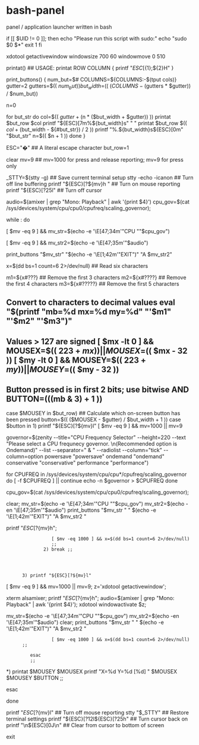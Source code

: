 bash-panel
==========

panel / application launcher written in bash


if [[ $UID != 0 ]]; then echo "Please run this script with sudo:" echo "sudo $0 $*" exit 1 fi

xdotool getactivewindow windowsize 700 60 windowmove 0 510

printat() ## USAGE: printat ROW COLUMN { printf "${ESC}[${1};${2}H" }

print_buttons() { num_but=$# COLUMNS=${COLUMNS:-$(tput cols)} gutter=2 gutters=$(( $num_but)) but_width=$(( ($COLUMNS - ($gutters * $gutter)) / $num_but))

n=0

for but_str do col=$(( $gutter + ($n * ($but_width + $gutter)) )) printat $but_row $col printf "${ESC}[7m%${but_width}s" " " printat $but_row $(( $col + ($but_width - ${#but_str}) / 2 )) printf "%.${but_width}s${ESC}[0m" "$but_str" n=$(( $n + 1 )) done }

ESC="�" ## A literal escape character but_row=1

clear mv=9 ## mv=1000 for press and release reporting; mv=9 for press only

_STTY=$(stty -g) ## Save current terminal setup stty -echo -icanon ## Turn off line buffering printf "${ESC}[?${mv}h " ## Turn on mouse reporting printf "${ESC}[?25l" ## Turn off cursor

audio=$(amixer | grep "Mono: Playback" | awk '{print $4}') cpu_gov=$(cat /sys/devices/system/cpu/cpu0/cpufreq/scaling_governor);

while : do

[ $mv -eq 9 ] && mv_str=$(echo -e '\E[47;34m'"CPU ""$cpu_gov")

[ $mv -eq 9 ] && mv_str2=$(echo -e '\E[47;35m'"$audio")

print_buttons "$mv_str" "$(echo -e '\E[1;42m'"EXIT")" "A $mv_str2"

x=$(dd bs=1 count=6 2>/dev/null) ## Read six characters

m1=${x#???} ## Remove the first 3 characters m2=${x#????} ## Remove the first 4 characters m3=${x#?????} ## Remove the first 5 characters

## Convert to characters to decimal values eval "$(printf "mb=%d mx=%d my=%d" "'$m1" "'$m2" "'$m3")"

## Values > 127 are signed [ $mx -lt 0 ] && MOUSEX=$(( 223 + $mx )) || MOUSEX=$(( $mx - 32 )) [ $my -lt 0 ] && MOUSEY=$(( 223 + $my )) || MOUSEY=$(( $my - 32 ))

## Button pressed is in first 2 bits; use bitwise AND BUTTON=$(( ($mb & 3) + 1 ))

case $MOUSEY in $but_row) ## Calculate which on-screen button has been pressed button=$(( ($MOUSEX - $gutter) / $but_width + 1 )) case $button in 1) printf "${ESC}[?${mv}l" [ $mv -eq 9 ] && mv=1000 || mv=9

governor=$(zenity --title="CPU Frequency Selector" --height=220 --text "Please select a CPU frequnecy governor. \n(Recommended option is Ondemand)" --list --separator=" & " --radiolist --column="tick" --column=option powersave "powersave" ondemand "ondemand" conservative "conservative" performance "performance")

for CPUFREQ in /sys/devices/system/cpu/cpu*/cpufreq/scaling_governor do [ -f $CPUFREQ ] || continue echo -n $governor > $CPUFREQ done

cpu_gov=$(cat /sys/devices/system/cpu/cpu0/cpufreq/scaling_governor);

clear; mv_str=$(echo -e '\E[47;34m'"CPU ""$cpu_gov") mv_str2=$(echo -en '\E[47;35m'"$audio") print_buttons "$mv_str " " $(echo -e '\E[1;42m'"EXIT")" "A $mv_str2 "

printf "${ESC}[?${mv}h";

                     [ $mv -eq 1000 ] && x=$(dd bs=1 count=6 2>/dev/null)
                     ;;
                  2) break ;;




          3) printf "${ESC}[?${mv}l"

[ $mv -eq 9 ] && mv=1000 || mv=9; z='xdotool getactivewindow';

xterm alsamixer; printf "${ESC}[?${mv}h"; audio=$(amixer | grep "Mono: Playback" | awk '{print $4}'); xdotool windowactivate $z;

mv_str=$(echo -e '\E[47;34m'"CPU ""$cpu_gov") mv_str2=$(echo -en '\E[47;35m'"$audio") clear; print_buttons "$mv_str " " $(echo -e '\E[1;42m'"EXIT")" "A $mv_str2 "

                     [ $mv -eq 1000 ] && x=$(dd bs=1 count=6 2>/dev/null)
          ;;

             esac
             ;;
   *) printat $MOUSEY $MOUSEX
      printf "X=%d Y=%d [%d]  " $MOUSEX $MOUSEY $BUTTON
      ;;

esac

done

printf "${ESC}[?${mv}l" ## Turn off mouse reporting stty "$_STTY" ## Restore terminal settings printf "${ESC}[?12l${ESC}[?25h" ## Turn cursor back on printf "\n${ESC}[0J\n" ## Clear from cursor to bottom of screen

exit
